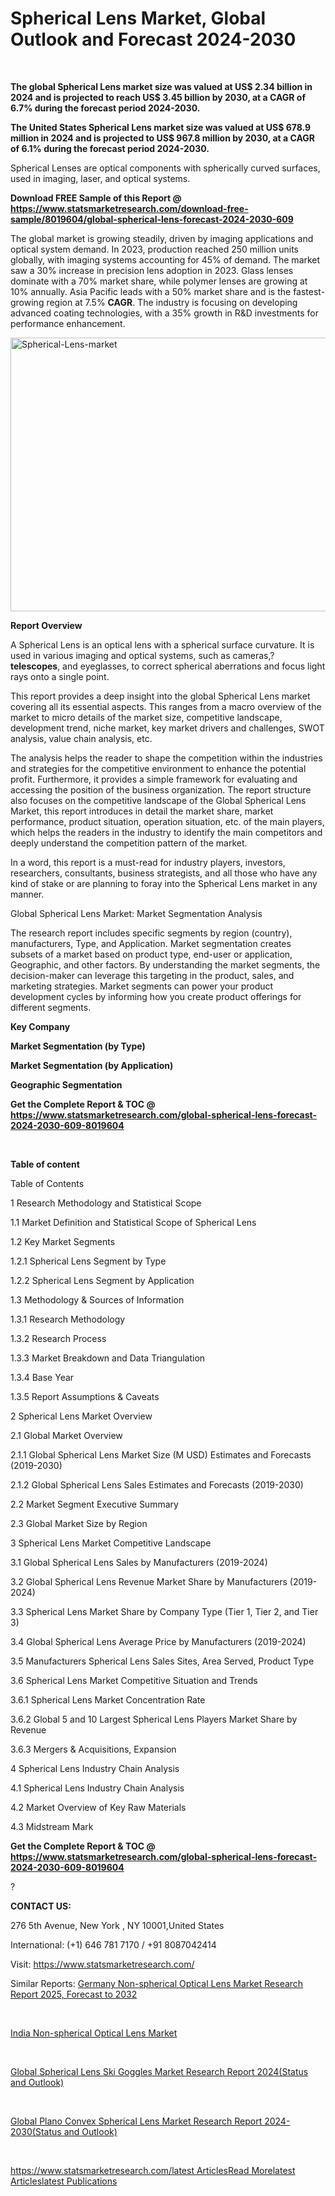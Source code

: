 <h1>Spherical Lens Market, Global Outlook and Forecast 2024-2030</h1><br/><p><strong>The global Spherical Lens market size was valued at US$ 2.34 billion in 2024 and is projected to reach US$ 3.45 billion by 2030, at a <strong>CAGR</strong> of 6.7% during the forecast period 2024-2030.</strong></p>
 
 
 
 <p><strong>The United States Spherical Lens market size was valued at US$ 678.9 million in 2024 and is projected to US$ 967.8 million by 2030, at a <strong>CAGR</strong> of 6.1% during the forecast period 2024-2030.</strong></p>
 
 
 
 <p>Spherical Lenses are optical components with spherically curved surfaces, used in imaging, laser, and optical systems.</p>
 
 
 
 <p><strong>Download FREE Sample of this Report @ <a href="https://www.statsmarketresearch.com/download-free-sample/8019604/global-spherical-lens-forecast-2024-2030-609">https://www.statsmarketresearch.com/download-free-sample/8019604/global-spherical-lens-forecast-2024-2030-609</a></strong></p>
 
 
 
 <p>The global market is growing steadily, driven by imaging applications and optical system demand. In 2023, production reached 250 million units globally, with imaging systems accounting for 45% of demand. The market saw a 30% increase in precision lens adoption in 2023. Glass lenses dominate with a 70% market share, while polymer lenses are growing at 10% annually. Asia Pacific leads with a 50% market share and is the fastest-growing region at 7.5% <strong>CAGR</strong>. The industry is focusing on developing advanced coating technologies, with a 35% growth in R&D investments for performance enhancement.</p>
 
 
 
 <p><img alt="Spherical-Lens-market" src="https://www.grandresearchstore.com/assets/report-images/Spherical_Lens_market.png" style="width: 730px; height: 438px;" /></p>
 
 
 
 <p><strong>Report Overview</strong></p>
 
 
 
 <p>A Spherical Lens is an optical lens with a spherical surface curvature. It is used in various imaging and optical systems, such as cameras,? <strong><strong>telescopes</strong></strong>, and eyeglasses, to correct spherical aberrations and focus light rays onto a single point.</p>
 
 
 
 <p>This report provides a deep insight into the global Spherical Lens market covering all its essential aspects. This ranges from a macro overview of the market to micro details of the market size, competitive landscape, development trend, niche market, key market drivers and challenges, SWOT analysis, value chain analysis, etc.</p>
 
 
 
 <p>The analysis helps the reader to shape the competition within the industries and strategies for the competitive environment to enhance the potential profit. Furthermore, it provides a simple framework for evaluating and accessing the position of the business organization. The report structure also focuses on the competitive landscape of the Global Spherical Lens Market, this report introduces in detail the market share, market performance, product situation, operation situation, etc. of the main players, which helps the readers in the industry to identify the main competitors and deeply understand the competition pattern of the market.</p>
 
 
 
 <p>In a word, this report is a must-read for industry players, investors, researchers, consultants, business strategists, and all those who have any kind of stake or are planning to foray into the Spherical Lens market in any manner.</p>
 
 
 
 <p>Global Spherical Lens Market: Market Segmentation Analysis</p>
 
 
 
 <p>The research report includes specific segments by region (country), manufacturers, Type, and Application. Market segmentation creates subsets of a market based on product type, end-user or application, Geographic, and other factors. By understanding the market segments, the decision-maker can leverage this targeting in the product, sales, and marketing strategies. Market segments can power your product development cycles by informing how you create product offerings for different segments.</p>
 
 
 
 <p><strong>Key Company</strong></p>
 
 
 
 <p><strong>Market Segmentation (by Type)</strong></p>
 
 
 
 <p><strong>Market Segmentation (<strong>by Application</strong>)</strong></p>
 
 
 
 <p><strong>Geographic Segmentation</strong></p>
 
 
 
 <div><b>Get the Complete Report & TOC @ <a href="https://www.statsmarketresearch.com/global-spherical-lens-forecast-2024-2030-609-8019604">https://www.statsmarketresearch.com/global-spherical-lens-forecast-2024-2030-609-8019604</a></b></div>
 
 
 
 <p><br />
 
 <b>Table of content</b></p>
 
 
 
 <p>Table of Contents<br />
 
 1 Research Methodology and Statistical Scope<br />
 
 1.1 Market Definition and Statistical Scope of Spherical Lens<br />
 
 1.2 Key Market Segments<br />
 
 1.2.1 Spherical Lens Segment by Type<br />
 
 1.2.2 Spherical Lens Segment by Application<br />
 
 1.3 Methodology & Sources of Information<br />
 
 1.3.1 Research Methodology<br />
 
 1.3.2 Research Process<br />
 
 1.3.3 Market Breakdown and Data Triangulation<br />
 
 1.3.4 Base Year<br />
 
 1.3.5 Report Assumptions & Caveats<br />
 
 2 Spherical Lens Market Overview<br />
 
 2.1 Global Market Overview<br />
 
 2.1.1 Global Spherical Lens Market Size (M USD) Estimates and Forecasts (2019-2030)<br />
 
 2.1.2 Global Spherical Lens Sales Estimates and Forecasts (2019-2030)<br />
 
 2.2 Market Segment Executive Summary<br />
 
 2.3 Global Market Size by Region<br />
 
 3 Spherical Lens Market Competitive Landscape<br />
 
 3.1 Global Spherical Lens Sales by Manufacturers (2019-2024)<br />
 
 3.2 Global Spherical Lens Revenue Market Share by Manufacturers (2019-2024)<br />
 
 3.3 Spherical Lens Market Share by Company Type (Tier 1, Tier 2, and Tier 3)<br />
 
 3.4 Global Spherical Lens Average Price by Manufacturers (2019-2024)<br />
 
 3.5 Manufacturers Spherical Lens Sales Sites, Area Served, Product Type<br />
 
 3.6 Spherical Lens Market Competitive Situation and Trends<br />
 
 3.6.1 Spherical Lens Market Concentration Rate<br />
 
 3.6.2 Global 5 and 10 Largest Spherical Lens Players Market Share by Revenue<br />
 
 3.6.3 Mergers & Acquisitions, Expansion<br />
 
 4 Spherical Lens Industry Chain Analysis<br />
 
 4.1 Spherical Lens Industry Chain Analysis<br />
 
 4.2 Market Overview of Key Raw Materials<br />
 
 4.3 Midstream Mark</p>
 
 
 
 <div><b>Get the Complete Report & TOC @ <a href="https://www.statsmarketresearch.com/global-spherical-lens-forecast-2024-2030-609-8019604">https://www.statsmarketresearch.com/global-spherical-lens-forecast-2024-2030-609-8019604</a></b></div>
 
 
 
 <p>? </p>
 
 
 
 <p><b>CONTACT US:</b><br />
 
 276 5th Avenue, New York , NY 10001,United States<br />
 
 International: (+1) 646 781 7170 / +91 8087042414<br />
 
 Visit: <a href="https://www.statsmarketresearch.com/">https://www.statsmarketresearch.com/</a><br />
 
 Similar Reports: <a href="https://www.statsmarketresearch.com/global-spherical-lens-forecast-2024-2030-609-8019604">Germany Non-spherical Optical Lens Market Research Report 2025, Forecast to 2032</a><br />
 
 <br />
 
 <a href="https://www.statsmarketresearch.com/global-spherical-lens-forecast-2024-2030-609-8019604">India Non-spherical Optical Lens Market</a><br />
 
 <br />
 
 <a href="https://www.statsmarketresearch.com/global-spherical-lens-forecast-2024-2030-609-8019604">Global Spherical Lens Ski Goggles Market Research Report 2024(Status and Outlook)</a><br />
 
 <br />
 
 <a href="https://www.statsmarketresearch.com/global-spherical-lens-forecast-2024-2030-609-8019604">Global Plano Convex Spherical Lens Market Research Report 2024-2030(Status and Outlook)</a><br />
 
 <br />
 
 <a href="https://gyeongbokgung.com">https://www.statsmarketresearch.com/</a><a href="https://hallyeomaritime.com">latest Articles</a><a href="https://jingwansa.com">Read More</a><a href="https://nguoiviet.jp/">latest Articles</a><a href="https://www.intelmarketresearch.com/">latest Publications</a></p>